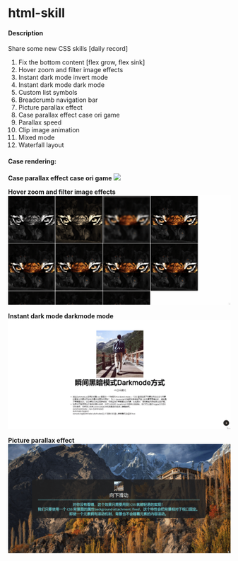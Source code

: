 # html-skill

#### Description
Share some new CSS skills [daily record]
1. Fix the bottom content [flex grow, flex sink]
2. Hover zoom and filter image effects
3. Instant dark mode invert mode
4. Instant dark mode dark mode
5. Custom list symbols
6. Breadcrumb navigation bar
7. Picture parallax effect
8. Case parallax effect case ori game
9. Parallax speed
10. Clip image animation
11. Mixed mode
12. Waterfall layout

#### Case rendering:
**Case parallax effect case ori game**
![](img/gif/ori.gif)

**Hover zoom and filter image effects**
![](img/gif/case2.gif)

**Instant dark mode darkmode mode**
![](img/gif/case4.gif)

**Picture parallax effect**
![](img/gif/case7.gif)